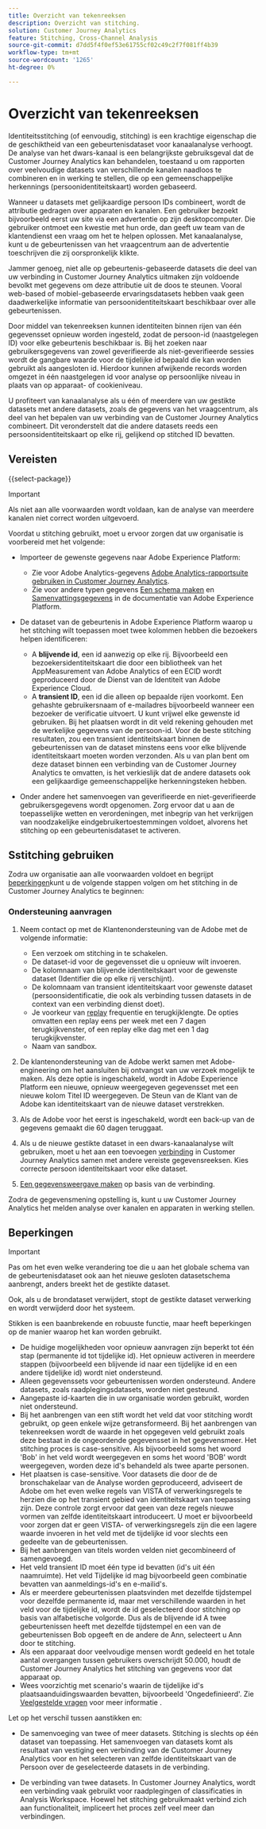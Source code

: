 ```yaml
---
title: Overzicht van tekenreeksen
description: Overzicht van stitching.
solution: Customer Journey Analytics
feature: Stitching, Cross-Channel Analysis
source-git-commit: d7dd5f4f0ef53e61755cf02c49c2f7f081ff4b39
workflow-type: tm+mt
source-wordcount: '1265'
ht-degree: 0%

---
```


# Overzicht van tekenreeksen

Identiteitsstitching (of eenvoudig, stitching) is een krachtige eigenschap die de geschiktheid van een gebeurtenisdataset voor kanaalanalyse verhoogt. De analyse van het dwars-kanaal is een belangrijkste gebruiksgeval dat de Customer Journey Analytics kan behandelen, toestaand u om rapporten over veelvoudige datasets van verschillende kanalen naadloos te combineren en in werking te stellen, die op een gemeenschappelijke herkennings (persoonidentiteitskaart) worden gebaseerd.

Wanneer u datasets met gelijkaardige persoon IDs combineert, wordt de attributie gedragen over apparaten en kanalen. Een gebruiker bezoekt bijvoorbeeld eerst uw site via een advertentie op zijn desktopcomputer. Die gebruiker ontmoet een kwestie met hun orde, dan geeft uw team van de klantendienst een vraag om het te helpen oplossen. Met kanaalanalyse, kunt u de gebeurtenissen van het vraagcentrum aan de advertentie toeschrijven die zij oorspronkelijk klikte.

Jammer genoeg, niet alle op gebeurtenis-gebaseerde datasets die deel van uw verbinding in Customer Journey Analytics uitmaken zijn voldoende bevolkt met gegevens om deze attributie uit de doos te steunen. Vooral web-based of mobiel-gebaseerde ervaringsdatasets hebben vaak geen daadwerkelijke informatie van persoonidentiteitskaart beschikbaar over alle gebeurtenissen.

Door middel van tekenreeksen kunnen identiteiten binnen rijen van één gegevensset opnieuw worden ingesteld, zodat de persoon-id (naastgelegen ID) voor elke gebeurtenis beschikbaar is. Bij het zoeken naar gebruikersgegevens van zowel geverifieerde als niet-geverifieerde sessies wordt de gangbare waarde voor de tijdelijke id bepaald die kan worden gebruikt als aangesloten id. Hierdoor kunnen afwijkende records worden omgezet in één naastgelegen id voor analyse op persoonlijke niveau in plaats van op apparaat- of cookieniveau.

U profiteert van kanaalanalyse als u één of meerdere van uw gestikte datasets met andere datasets, zoals de gegevens van het vraagcentrum, als deel van het bepalen van uw verbinding van de Customer Journey Analytics combineert. Dit veronderstelt dat die andere datasets reeds een persoonsidentiteitskaart op elke rij, gelijkend op stitched ID bevatten.


## Vereisten

{{select-package}}

>[!IMPORTANT]
>
>Als niet aan alle voorwaarden wordt voldaan, kan de analyse van meerdere kanalen niet correct worden uitgevoerd.

Voordat u stitching gebruikt, moet u ervoor zorgen dat uw organisatie is voorbereid met het volgende:

* Importeer de gewenste gegevens naar Adobe Experience Platform:

   * Zie voor Adobe Analytics-gegevens [Adobe Analytics-rapportsuite gebruiken in Customer Journey Analytics](/help/getting-started/aa-vs-cja/aa-data-in-cja.md).
   * Zie voor andere typen gegevens [Een schema maken](https://experienceleague.adobe.com/docs/experience-platform/xdm/tutorials/create-schema-ui.html) en [Samenvattingsgegevens](https://experienceleague.adobe.com/docs/experience-platform/ingestion/home.html) in de documentatie van Adobe Experience Platform.

* De dataset van de gebeurtenis in Adobe Experience Platform waarop u het stitching wilt toepassen moet twee kolommen hebben die bezoekers helpen identificeren:

   * A **blijvende id**, een id aanwezig op elke rij. Bijvoorbeeld een bezoekersidentiteitskaart die door een bibliotheek van het AppMeasurement van Adobe Analytics of een ECID wordt geproduceerd door de Dienst van de Identiteit van Adobe Experience Cloud.
   * A **transient ID**, een id die alleen op bepaalde rijen voorkomt. Een gehashte gebruikersnaam of e-mailadres bijvoorbeeld wanneer een bezoeker de verificatie uitvoert. U kunt vrijwel elke gewenste id gebruiken. Bij het plaatsen wordt in dit veld rekening gehouden met de werkelijke gegevens van de persoon-id. Voor de beste stitching resultaten, zou een transient identiteitskaart binnen de gebeurtenissen van de dataset minstens eens voor elke blijvende identiteitskaart moeten worden verzonden.
Als u van plan bent om deze dataset binnen een verbinding van de Customer Journey Analytics te omvatten, is het verkieslijk dat de andere datasets ook een gelijkaardige gemeenschappelijke herkenningsteken hebben.

* Onder andere het samenvoegen van geverifieerde en niet-geverifieerde gebruikersgegevens wordt opgenomen. Zorg ervoor dat u aan de toepasselijke wetten en verordeningen, met inbegrip van het verkrijgen van noodzakelijke eindgebruikertoestemmingen voldoet, alvorens het stitching op een gebeurtenisdataset te activeren.


## Sstitching gebruiken

Zodra uw organisatie aan alle voorwaarden voldoet en begrijpt [beperkingen](#limitations)kunt u de volgende stappen volgen om het stitching in de Customer Journey Analytics te beginnen:

### Ondersteuning aanvragen

1. Neem contact op met de Klantenondersteuning van de Adobe met de volgende informatie:

   * Een verzoek om stitching in te schakelen.
   * De dataset-id voor de gegevensset die u opnieuw wilt invoeren.
   * De kolomnaam van blijvende identiteitskaart voor de gewenste dataset (Identifier die op elke rij verschijnt).
   * De kolomnaam van transient identiteitskaart voor gewenste dataset (persoonsidentificatie, die ook als verbinding tussen datasets in de context van een verbinding dienst doet).
   * Je voorkeur van [replay](explained.md) frequentie en terugkijklengte. De opties omvatten een replay eens per week met een 7 dagen terugkijkvenster, of een replay elke dag met een 1 dag terugkijkvenster.
   * Naam van sandbox.


2. De klantenondersteuning van de Adobe werkt samen met Adobe-engineering om het aansluiten bij ontvangst van uw verzoek mogelijk te maken. Als deze optie is ingeschakeld, wordt in Adobe Experience Platform een nieuwe, opnieuw weergegeven gegevensset met een nieuwe kolom Titel ID weergegeven. De Steun van de Klant van de Adobe kan identiteitskaart van de nieuwe dataset verstrekken.

3. Als de Adobe voor het eerst is ingeschakeld, wordt een back-up van de gegevens gemaakt die 60 dagen teruggaat.

4. Als u de nieuwe gestikte dataset in een dwars-kanaalanalyse wilt gebruiken, moet u het aan een toevoegen [verbinding](../connections/overview.md) in Customer Journey Analytics samen met andere vereiste gegevensreeksen. Kies correcte persoon identiteitskaart voor elke dataset.

5. [Een gegevensweergave maken](/help/data-views/create-dataview.md) op basis van de verbinding.

<!-- To do: Paragraph on backfill once product and marketing determine the best way forward. -->

Zodra de gegevensmening opstelling is, kunt u uw Customer Journey Analytics het melden analyse over kanalen en apparaten in werking stellen.

<!-- Uncomment once stitching UI is available (for limited testing)..

### Do It Yourself

|Positive|[!BADGE New Feature]{type=Positive before-title="false"}|

{{release-limited-testing-section}}

Alternatively, you can set up and use stitching through the Customer Journey Analytics user interface:

1. Go to the [Create and manage stitched datasets](stitching-ui.md) and follow steps to rekey your dataset.

2. [Create a connection](/help/connections/create-connection.md) in Customer Journey Analytics using the newly generated dataset and any other datasets that you want to include. Choose the correct person ID for each dataset.

3. [Create a connection](/help/connections/create-connection.md) in Customer Journey Analytics using the newly generated dataset and any other datasets that you want to include. Choose the correct person ID for each dataset.
   
4. [Create a data view](/help/data-views/create-dataview.md) based on the connection.

Once the data view is set up, the cross-channel analysis in Customer Journey Analytics is just like any other analysis in Customer Journey Analytics, except now the data operates across channels and devices.

-->


## Beperkingen

>[!IMPORTANT]
>
>Pas om het even welke verandering toe die u aan het globale schema van de gebeurtenisdataset ook aan het nieuwe gesloten datasetschema aanbrengt, anders breekt het de gestikte dataset.
>
>Ook, als u de brondataset verwijdert, stopt de gestikte dataset verwerking en wordt verwijderd door het systeem.

Stikken is een baanbrekende en robuuste functie, maar heeft beperkingen op de manier waarop het kan worden gebruikt.

* De huidige mogelijkheden voor opnieuw aanvragen zijn beperkt tot één stap (permanente id tot tijdelijke id). Het opnieuw activeren in meerdere stappen (bijvoorbeeld een blijvende id naar een tijdelijke id en een andere tijdelijke id) wordt niet ondersteund.
* Alleen gegevenssets voor gebeurtenissen worden ondersteund. Andere datasets, zoals raadplegingsdatasets, worden niet gesteund.
* Aangepaste id-kaarten die in uw organisatie worden gebruikt, worden niet ondersteund.
* Bij het aanbrengen van een stift wordt het veld dat voor stitching wordt gebruikt, op geen enkele wijze getransformeerd. Bij het aanbrengen van tekenreeksen wordt de waarde in het opgegeven veld gebruikt zoals deze bestaat in de ongeordende gegevensset in het gegevensmeer. Het stitching proces is case-sensitive. Als bijvoorbeeld soms het woord &#39;Bob&#39; in het veld wordt weergegeven en soms het woord &#39;BOB&#39; wordt weergegeven, worden deze id&#39;s behandeld als twee aparte personen.
* Het plaatsen is case-sensitive. Voor datasets die door de de bronschakelaar van de Analyse worden geproduceerd, adviseert de Adobe om het even welke regels van VISTA of verwerkingsregels te herzien die op het transient gebied van identiteitskaart van toepassing zijn. Deze controle zorgt ervoor dat geen van deze regels nieuwe vormen van zelfde identiteitskaart introduceert. U moet er bijvoorbeeld voor zorgen dat er geen VISTA- of verwerkingsregels zijn die een lagere waarde invoeren in het veld met de tijdelijke id voor slechts een gedeelte van de gebeurtenissen.
* Bij het aanbrengen van titels worden velden niet gecombineerd of samengevoegd.
* Het veld transient ID moet één type id bevatten (id&#39;s uit één naamruimte). Het veld Tijdelijke id mag bijvoorbeeld geen combinatie bevatten van aanmeldings-id&#39;s en e-mailid&#39;s.
* Als er meerdere gebeurtenissen plaatsvinden met dezelfde tijdstempel voor dezelfde permanente id, maar met verschillende waarden in het veld voor de tijdelijke id, wordt de id geselecteerd door stitching op basis van alfabetische volgorde. Dus als de blijvende id A twee gebeurtenissen heeft met dezelfde tijdstempel en een van de gebeurtenissen Bob opgeeft en de andere de Ann, selecteert u Ann door te stitching.
* Als een apparaat door veelvoudige mensen wordt gedeeld en het totale aantal overgangen tussen gebruikers overschrijdt 50.000, houdt de Customer Journey Analytics het stitching van gegevens voor dat apparaat op.
* Wees voorzichtig met scenario&#39;s waarin de tijdelijke id&#39;s plaatsaanduidingswaarden bevatten, bijvoorbeeld &#39;Ongedefinieerd&#39;. Zie [Veelgestelde vragen](faq.md) voor meer informatie .

Let op het verschil tussen aanstikken en:

* De samenvoeging van twee of meer datasets. Stitching is slechts op één dataset van toepassing. Het samenvoegen van datasets komt als resultaat van vestiging een verbinding van de Customer Journey Analytics voor en het selecteren van zelfde identiteitskaart van de Persoon over de geselecteerde datasets in de verbinding.

* De verbinding van twee datasets. In Customer Journey Analytics, wordt een verbinding vaak gebruikt voor raadplegingen of classificaties in Analysis Workspace. Hoewel het stitching gebruikmaakt verbind zich aan functionaliteit, impliceert het proces zelf veel meer dan verbindingen.




